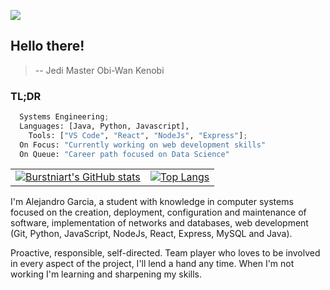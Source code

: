 
![](https://komarev.com/ghpvc/?username=Burstniart&color=brightgreen&style=for-the-badge)

## Hello there! 

>-- Jedi Master Obi-Wan Kenobi

### TL;DR
```py
  Systems Engineering;
  Languages: [Java, Python, Javascript],
    Tools: ["VS Code", "React", "NodeJs", "Express"];
  On Focus: "Currently working on web development skills"
  On Queue: "Career path focused on Data Science"
```
|   |  |
| ----------- | ----------- |
|  [![Burstniart's GitHub stats](https://github-readme-stats.vercel.app/api?username=Burstniart&count_private=true&show_icons=true&theme=radical)](https://github.com/Burstniart/github-readme-stats)     |  [![Top Langs](https://github-readme-stats.vercel.app/api/top-langs/?username=Burstniart&layout=compact&theme=radical)](https://github.com/Burstniart/github-readme-stats)      |

I'm Alejandro Garcia, a student with knowledge in computer systems focused on the creation, deployment, configuration and maintenance of software, implementation of networks and databases, web development (Git, Python, JavaScript, NodeJs, React, Express, MySQL and Java).

Proactive, responsible, self-directed.
Team player who loves to be involved in every aspect of the project, I'll lend a hand any time.
When I'm not working I'm learning and sharpening my skills.
